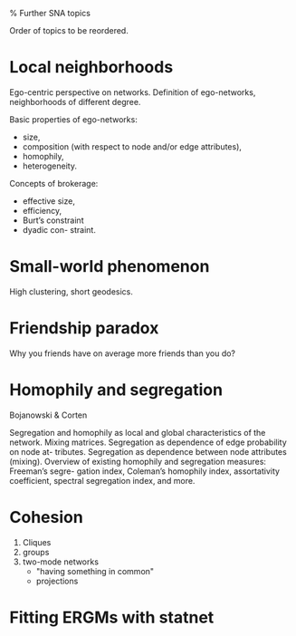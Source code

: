 % Further SNA topics



Order of topics to be reordered.



# Local neighborhoods

Ego-centric perspective on networks. 
Definition of ego-networks, neighborhoods of different degree. 

Basic properties of ego-networks:

* size, 
* composition (with respect to node and/or edge attributes),
* homophily, 
* heterogeneity. 

Concepts of brokerage:

* effective size,
* efficiency,
* Burt’s constraint
* dyadic con- straint.




# Small-world phenomenon

High clustering, short geodesics.



# Friendship paradox

Why you friends have on average more friends than you do?



# Homophily and segregation

Bojanowski & Corten

Segregation and homophily as local and global characteristics of the network.
Mixing matrices. Segregation as dependence of edge probability on node at-
tributes.  Segregation as dependence between node attributes (mixing). Overview
of existing homophily and segregation measures: Freeman’s segre- gation index,
Coleman’s homophily index, assortativity coefficient, spectral segregation
index, and more.



# Cohesion

1. Cliques
2. groups
3. two-mode networks
	* "having something in common"
	* projections


# Fitting ERGMs with statnet

